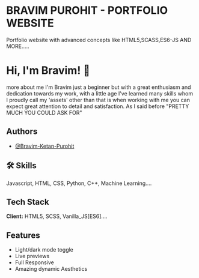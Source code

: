 
# BRAVIM PUROHIT - PORTFOLIO WEBSITE

Portfolio website with advanced concepts like HTML5,SCASS,ES6-JS AND MORE.....


# Hi, I'm Bravim! 👋

more about me I'm Bravim just a beginner but with a great enthusiasm and dedication towards my work, with a little age I've learned many skills whom I proudly call my 'assets' other than that is when working with me you can expect great attention to detail and satisfaction. As I said before "PRETTY MUCH YOU COULD ASK FOR"
## Authors

- [@Bravim-Ketan-Purohit](https://github.com/Bravim-Ketan-Purohit)


## 🛠 Skills
Javascript, HTML, CSS, Python, C++, Machine Learning....


## Tech Stack

**Client:** HTML5, SCSS, Vanilla_JS[ES6]....




## Features

- Light/dark mode toggle
- Live previews
- Full Responsive
- Amazing dynamic Aesthetics


